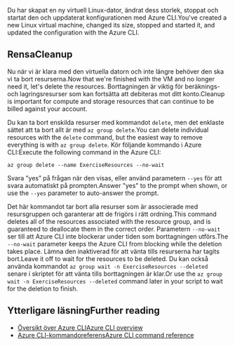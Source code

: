 <span data-ttu-id="6ec24-101">Du har skapat en ny virtuell Linux-dator, ändrat dess storlek, stoppat och startat den och uppdaterat konfigurationen med Azure CLI.</span><span class="sxs-lookup"><span data-stu-id="6ec24-101">You've created a new Linux virtual machine, changed its size, stopped and started it, and updated the configuration with the Azure CLI.</span></span>

## <a name="cleanup"></a><span data-ttu-id="6ec24-102">Rensa</span><span class="sxs-lookup"><span data-stu-id="6ec24-102">Cleanup</span></span>

<span data-ttu-id="6ec24-103">Nu när vi är klara med den virtuella datorn och inte längre behöver den ska vi ta bort resurserna.</span><span class="sxs-lookup"><span data-stu-id="6ec24-103">Now that we're finished with the VM and no longer need it, let's delete the resources.</span></span> <span data-ttu-id="6ec24-104">Borttagningen är viktig för beräknings- och lagringsresurser som kan fortsätta att debiteras mot ditt konto.</span><span class="sxs-lookup"><span data-stu-id="6ec24-104">Cleanup is important for compute and storage resources that can continue to be billed against your account.</span></span> 

<span data-ttu-id="6ec24-105">Du kan ta bort enskilda resurser med kommandot `delete`, men det enklaste sättet att ta bort allt är med `az group delete`.</span><span class="sxs-lookup"><span data-stu-id="6ec24-105">You can delete individual resources with the `delete` command, but the easiest way to remove everything is with `az group delete`.</span></span> <span data-ttu-id="6ec24-106">Kör följande kommando i Azure CLI:</span><span class="sxs-lookup"><span data-stu-id="6ec24-106">Execute the following command in the Azure CLI:</span></span>

```azurecli
az group delete --name ExerciseResources --no-wait
```

<span data-ttu-id="6ec24-107">Svara ”yes” på frågan när den visas, eller använd parametern `--yes` för att svara automatiskt på prompten.</span><span class="sxs-lookup"><span data-stu-id="6ec24-107">Answer "yes" to the prompt when shown, or use the `--yes` parameter to auto-answer the prompt.</span></span>

<span data-ttu-id="6ec24-108">Det här kommandot tar bort alla resurser som är associerade med resursgruppen och garanterar att de frigörs i rätt ordning.</span><span class="sxs-lookup"><span data-stu-id="6ec24-108">This command deletes all of the resources associated with the resource group, and is guaranteed to deallocate them in the correct order.</span></span> <span data-ttu-id="6ec24-109">Parametern `--no-wait` ser till att Azure CLI inte blockerar under tiden som borttagningen utförs.</span><span class="sxs-lookup"><span data-stu-id="6ec24-109">The `--no-wait` parameter keeps the Azure CLI from blocking while the deletion takes place.</span></span> <span data-ttu-id="6ec24-110">Lämna den inaktiverad för att vänta tills resurserna har tagits bort.</span><span class="sxs-lookup"><span data-stu-id="6ec24-110">Leave it off to wait for the resources to be deleted.</span></span> <span data-ttu-id="6ec24-111">Du kan också använda kommandot `az group wait -n ExerciseResources --deleted` senare i skriptet för att vänta tills borttagningen är klar.</span><span class="sxs-lookup"><span data-stu-id="6ec24-111">Or use the `az group wait -n ExerciseResources --deleted` command later in your script to wait for the deletion to finish.</span></span>


## <a name="further-reading"></a><span data-ttu-id="6ec24-112">Ytterligare läsning</span><span class="sxs-lookup"><span data-stu-id="6ec24-112">Further reading</span></span>

- [<span data-ttu-id="6ec24-113">Översikt över Azure CLI</span><span class="sxs-lookup"><span data-stu-id="6ec24-113">Azure CLI overview</span></span>](https://docs.microsoft.com/cli/azure/?view=azure-cli-latest)
- [<span data-ttu-id="6ec24-114">Azure CLI-kommandoreferens</span><span class="sxs-lookup"><span data-stu-id="6ec24-114">Azure CLI command reference</span></span>](https://docs.microsoft.com/cli/azure/reference-index?view=azure-cli-latest)
